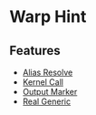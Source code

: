 # Warp Hint

## Features

- [Alias Resolve](./features/alias_resolve.md)
- [Kernel Call](./features/kernal_call.md)
- [Output Marker](./features/output_marker.md)
- [Real Generic](./features/real_generic.md)
